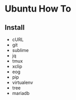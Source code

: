 # Ubuntu How To

## Install

- cURL
- git
- sublime
- jq
- tmux
- xclip
- eog
- pip
- virtualenv
- tree
- mariadb
